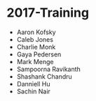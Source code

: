# 2017-Training

- Aaron Kofsky
- Caleb Jones
- Charlie Monk
- Gaya Pedersen
- Mark Menge
- Sampoorna Ravikanth
- Shashank Chandru
- Danniell Hu
- Sachin Nair